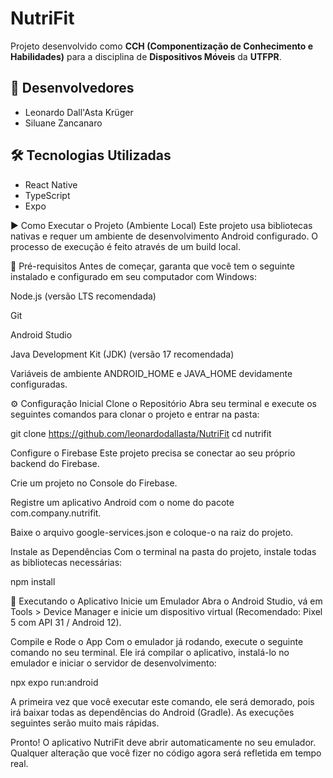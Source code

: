 # NutriFit

Projeto desenvolvido como **CCH (Componentização de Conhecimento e Habilidades)** para a disciplina de **Dispositivos Móveis** da **UTFPR**.

## 👥 Desenvolvedores
- Leonardo Dall'Asta Krüger  
- Siluane Zancanaro

## 🛠️ Tecnologias Utilizadas
- React Native  
- TypeScript  
- Expo  

▶️ Como Executar o Projeto (Ambiente Local)
Este projeto usa bibliotecas nativas e requer um ambiente de desenvolvimento Android configurado. O processo de execução é feito através de um build local.

🔧 Pré-requisitos
Antes de começar, garanta que você tem o seguinte instalado e configurado em seu computador com Windows:

Node.js (versão LTS recomendada)

Git

Android Studio

Java Development Kit (JDK) (versão 17 recomendada)

Variáveis de ambiente ANDROID_HOME e JAVA_HOME devidamente configuradas.

⚙️ Configuração Inicial
Clone o Repositório
Abra seu terminal e execute os seguintes comandos para clonar o projeto e entrar na pasta:

git clone https://github.com/leonardodallasta/NutriFit
cd nutrifit

Configure o Firebase
Este projeto precisa se conectar ao seu próprio backend do Firebase.

Crie um projeto no Console do Firebase.

Registre um aplicativo Android com o nome do pacote com.company.nutrifit.

Baixe o arquivo google-services.json e coloque-o na raiz do projeto.

Instale as Dependências
Com o terminal na pasta do projeto, instale todas as bibliotecas necessárias:

npm install

🚀 Executando o Aplicativo
Inicie um Emulador
Abra o Android Studio, vá em Tools > Device Manager e inicie um dispositivo virtual (Recomendado: Pixel 5 com API 31 / Android 12).

Compile e Rode o App
Com o emulador já rodando, execute o seguinte comando no seu terminal. Ele irá compilar o aplicativo, instalá-lo no emulador e iniciar o servidor de desenvolvimento:

npx expo run:android

A primeira vez que você executar este comando, ele será demorado, pois irá baixar todas as dependências do Android (Gradle). As execuções seguintes serão muito mais rápidas.

Pronto! O aplicativo NutriFit deve abrir automaticamente no seu emulador. Qualquer alteração que você fizer no código agora será refletida em tempo real.

